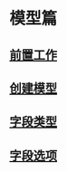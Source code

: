 # 模型篇
## [前置工作](models_qzgg.md)
## [创建模型](model_cjmx.md)
## [字段类型](model_zdlx.md) 
## [字段选项](model_zdxx.md)